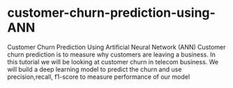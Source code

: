 # customer-churn-prediction-using-ANN
Customer Churn Prediction Using Artificial Neural Network (ANN)
Customer churn prediction is to measure why customers are leaving a business. In this tutorial we will be looking at customer churn in telecom business. We will build a deep learning model to predict the churn and use precision,recall, f1-score to measure performance of our model

